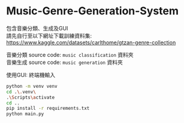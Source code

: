 # Music-Genre-Generation-System

包含音樂分類、生成及GUI  
請先自行至以下網址下載訓練資料集: https://www.kaggle.com/datasets/carlthome/gtzan-genre-collection  

音樂分類 source code: `music classification` 資料夾  
音樂生成 source code: `music generation` 資料夾

使用GUI:
終端機輸入  
```bash
python -m venv venv
cd .\.venv\
.\Scripts\activate 
cd ..
pip install -r requirements.txt
python main.py
```
